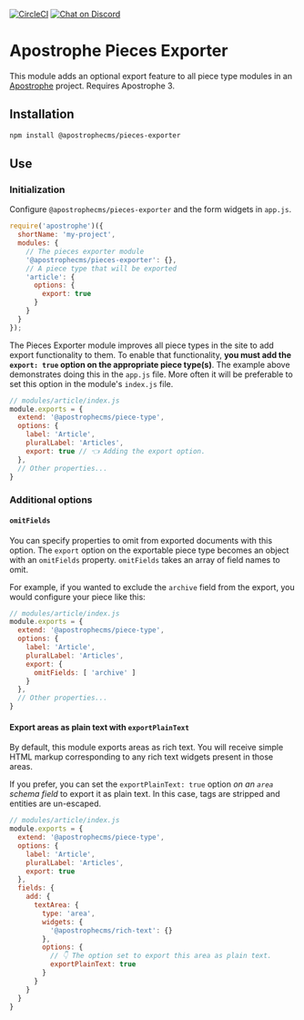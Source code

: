 [![CircleCI](https://circleci.com/gh/apostrophecms/pieces-exporter/tree/main.svg?style=svg)](https://circleci.com/gh/apostrophecms/pieces-exporter/tree/main)
[![Chat on Discord](https://img.shields.io/discord/517772094482677790.svg)](https://chat.apostrophecms.org)

# Apostrophe Pieces Exporter

This module adds an optional export feature to all piece type modules in an [Apostrophe](https://apostrophecms.com) project. Requires Apostrophe 3.

## Installation

```bash
npm install @apostrophecms/pieces-exporter
```

## Use

### Initialization

Configure `@apostrophecms/pieces-exporter` and the form widgets in `app.js`.

```javascript
require('apostrophe')({
  shortName: 'my-project',
  modules: {
    // The pieces exporter module
    '@apostrophecms/pieces-exporter': {},
    // A piece type that will be exported
    'article': {
      options: {
        export: true
      }
    }
  }
});
```

The Pieces Exporter module improves all piece types in the site to add export functionality to them. To enable that functionality, **you must add the `export: true` option on the appropriate piece type(s)**. The example above demonstrates doing this in the `app.js` file. More often it will be preferable to set this option in the module's `index.js` file.

```javascript
// modules/article/index.js
module.exports = {
  extend: '@apostrophecms/piece-type',
  options: {
    label: 'Article',
    pluralLabel: 'Articles',
    export: true // 👈 Adding the export option.
  },
  // Other properties...
}
```

### Additional options

#### `omitFields`

You can specify properties to omit from exported documents with this option. The `export` option on the exportable piece type becomes an object with an `omitFields` property. `omitFields` takes an array of field names to omit.

For example, if you wanted to exclude the `archive` field from the export, you would configure your piece like this:

```javascript
// modules/article/index.js
module.exports = {
  extend: '@apostrophecms/piece-type',
  options: {
    label: 'Article',
    pluralLabel: 'Articles',
    export: {
      omitFields: [ 'archive' ]
    }
  },
  // Other properties...
}
```

#### Export areas as plain text with `exportPlainText`

By default, this module exports areas as rich text. You will receive simple HTML markup corresponding to any rich text widgets present in those areas.

If you prefer, you can set the `exportPlainText: true` option *on an `area` schema field* to export it as plain text. In this case, tags are stripped and entities are un-escaped.

```javascript
// modules/article/index.js
module.exports = {
  extend: '@apostrophecms/piece-type',
  options: {
    label: 'Article',
    pluralLabel: 'Articles',
    export: true
  },
  fields: {
    add: {
      textArea: {
        type: 'area',
        widgets: {
          '@apostrophecms/rich-text': {}
        },
        options: {
          // 👇 The option set to export this area as plain text.
          exportPlainText: true
        }
      }
    }
  }
}
```
